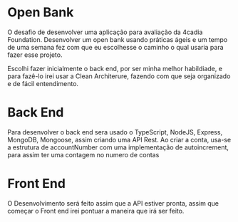 # Open Bank

O desafio de desenvolver uma aplicação para avaliação da 4cadia Foundation.
Desenvolver um open bank usando práticas ágeis e um tempo de uma semana fez com que eu escolhesse o caminho o qual usaria para fazer esse projeto.

Escolhi fazer inicialmente o back end, por ser minha melhor habildiade, e para fazê-lo irei usar a Clean Architerure, fazendo com que seja organizado e de fácil entendimento.

# Back End

Para desenvolver o back end sera usado o TypeScript, NodeJS, Express, MongoDB, Mongoose, assim criando uma API Rest.
Ao criar a conta, usa-se a estrutura de accountNumber com uma implementação de autoincrement, para assim ter uma contagem no numero de contas

# Front End

O Desenvolvimento será feito assim que a API estiver pronta, assim que começar o Front end irei pontuar a maneira que irá ser feito.
